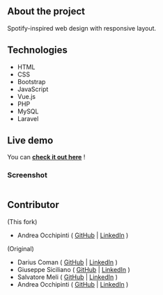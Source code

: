## About the project
Spotify-inspired web design with responsive layout.

## Technologies 
- HTML
- CSS 
- Bootstrap
- JavaScript 
- Vue.js
- PHP 
- MySQL 
- Laravel

## Live demo
You can **[check it out here](https://painteyes.github.io/laravel-vue-deliveroo)** !

### Screenshot
<img src=""/>

## Contributor

(This fork) 
- Andrea Occhipinti ( [GitHub](https://github.com/painteyes) | [LinkedIn](https://www.linkedin.com/in/occhipinti) )

(Original)
- Darius Coman ( [GitHub](https://github.com/painteyes) | [LinkedIn](https://www.linkedin.com/in/occhipinti) )
- Giuseppe Siciliano ( [GitHub](https://github.com/painteyes) | [LinkedIn](https://www.linkedin.com/in/occhipinti) )
- Salvatore Meli ( [GitHub](https://github.com/painteyes) | [LinkedIn](https://www.linkedin.com/in/occhipinti) )
- Andrea Occhipinti ( [GitHub](https://github.com/painteyes) | [LinkedIn](https://www.linkedin.com/in/occhipinti) )
